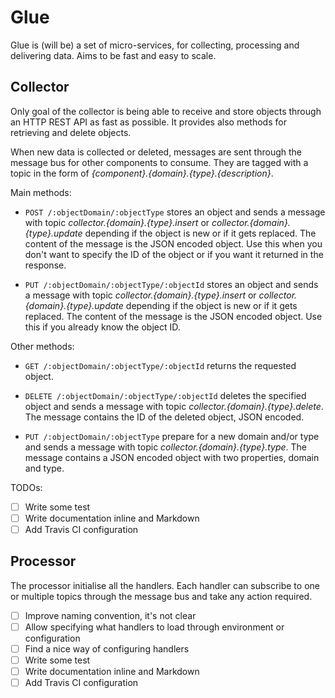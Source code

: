 Glue
====

Glue is (will be) a set of micro-services, for collecting, processing and
 delivering data. Aims to be fast and easy to scale.

Collector
---------

Only goal of the collector is being able to receive and store objects 
 through an HTTP REST API as fast as possible. It provides also methods 
 for retrieving and delete objects.

When new data is collected or deleted, messages are sent through the
 message bus for other components to consume. They are tagged with a topic
 in the form of *{component}.{domain}.{type}.{description}*.

Main methods:

- `POST /:objectDomain/:objectType` stores an object and sends a
  message with topic *collector.{domain}.{type}.insert* or 
  *collector.{domain}.{type}.update* depending if the object is new or if
  it gets replaced. The content of the message is the JSON encoded object.
  Use this when you don't want to specify the ID of the object or if you
  want it returned in the response.

- `PUT /:objectDomain/:objectType/:objectId` stores an object and sends a
  message with topic *collector.{domain}.{type}.insert* or 
  *collector.{domain}.{type}.update* depending if the object is new or if
  it gets replaced. The content of the message is the JSON encoded object.
  Use this if you already know the object ID.

Other methods:

- `GET /:objectDomain/:objectType/:objectId` returns the requested object.

- `DELETE /:objectDomain/:objectType/:objectId` deletes the specified object
  and sends a message with topic *collector.{domain}.{type}.delete*. The 
  message contains the ID of the deleted object, JSON encoded.

- `PUT /:objectDomain/:objectType` prepare for a new domain and/or type and
  sends a message with topic *collector.{domain}.{type}.type*. The message
  contains a JSON encoded object with two properties, domain and type.

TODOs:

- [ ] Write some test
- [ ] Write documentation inline and Markdown
- [ ] Add Travis CI configuration
 
Processor
---------

The processor initialise all the handlers. Each handler can subscribe to
 one or multiple topics through the message bus and take any action
 required.

- [ ] Improve naming convention, it's not clear
- [ ] Allow specifying what handlers to load through environment or 
  configuration
- [ ] Find a nice way of configuring handlers
- [ ] Write some test
- [ ] Write documentation inline and Markdown
- [ ] Add Travis CI configuration

